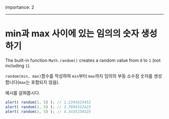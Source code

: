 importance: 2

---

# min과 max 사이에 있는 임의의 숫자 생성하기

The built-in function `Math.random()` creates a random value from `0` to `1` (not including `1`).

`random(min, max)`함수를 작성하여 `min`부터 `max`까지 임의의 부동 소수점 숫자를 생성합니다(`max`는 포함되지 않음).

예시를 살펴봅시다.

```js
alert( random(1, 5) ); // 1.2345623452
alert( random(1, 5) ); // 3.7894332423
alert( random(1, 5) ); // 4.3435234525
```
